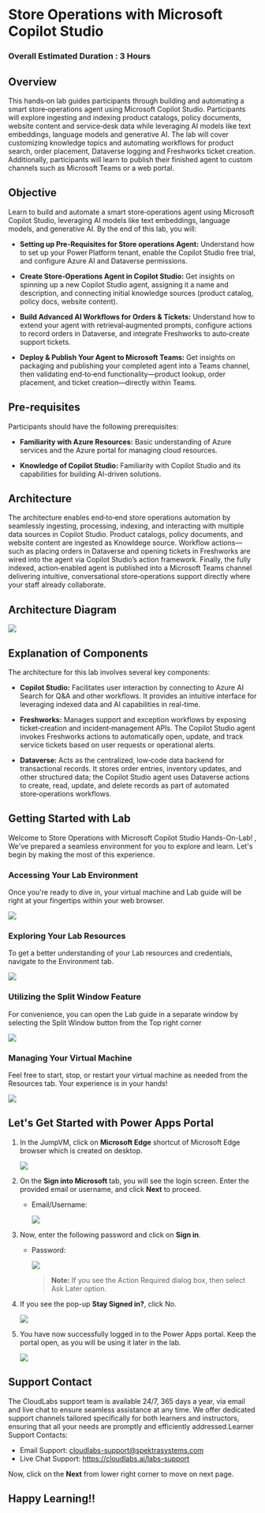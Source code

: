 # Store Operations with Microsoft Copilot Studio

### Overall Estimated Duration : 3 Hours

## Overview

This hands‑on lab guides participants through building and automating a smart store‑operations agent using Microsoft Copilot Studio. Participants will explore ingesting and indexing product catalogs, policy documents, website content and service‑desk data while leveraging AI models like text embeddings, language models and generative AI. The lab will cover customizing knowledge topics and automating workflows for product search, order placement, Dataverse logging and Freshworks ticket creation. Additionally, participants will learn to publish their finished agent to custom channels such as Microsoft Teams or a web portal.

## Objective

Learn to build and automate a smart store‑operations agent using Microsoft Copilot Studio, leveraging AI models like text embeddings, language models, and generative AI. By the end of this lab, you will:

- **Setting up Pre-Requisites for Store operations Agent:** Understand how to set up your Power Platform tenant, enable the Copilot Studio free trial, and configure Azure AI and Dataverse permissions.

- **Create Store‑Operations Agent in Copilot Studio:** Get insights on spinning up a new Copilot Studio agent, assigning it a name and description, and connecting initial knowledge sources (product catalog, policy docs, website content).

- **Build Advanced AI Workflows for Orders & Tickets:** Understand how to extend your agent with retrieval‑augmented prompts, configure actions to record orders in Dataverse, and integrate Freshworks to auto‑create support tickets.

- **Deploy & Publish Your Agent to Microsoft Teams:** Get insights on packaging and publishing your completed agent into a Teams channel, then validating end‑to‑end functionality—product lookup, order placement, and ticket creation—directly within Teams.

## Pre-requisites

Participants should have the following prerequisites:

- **Familiarity with Azure Resources:** Basic understanding of Azure services and the Azure portal for managing cloud resources.

- **Knowledge of Copilot Studio:** Familiarity with Copilot Studio and its capabilities for building AI-driven solutions.

## Architecture

The architecture enables end‑to‑end store operations automation by seamlessly ingesting, processing, indexing, and interacting with multiple data sources in Copilot Studio. Product catalogs, policy documents, and website content are ingested as Knowldege source. Workflow actions—such as placing orders in Dataverse and opening tickets in Freshworks are wired into the agent via Copilot Studio’s action framework. Finally, the fully indexed, action‑enabled agent is published into a Microsoft Teams channel  delivering intuitive, conversational store‑operations support directly where your staff already collaborate.

## Architecture Diagram

![](./media/archv3.png)

## Explanation of Components

The architecture for this lab involves several key components:

- **Copilot Studio:** Facilitates user interaction by connecting to Azure AI Search for Q&A and other workflows. It provides an intuitive interface for leveraging indexed data and AI capabilities in real-time.

- **Freshworks:** Manages support and exception workflows by exposing ticket‑creation and incident‑management APIs. The Copilot Studio agent invokes Freshworks actions to automatically open, update, and track service tickets based on user requests or operational alerts.

- **Dataverse:** Acts as the centralized, low‑code data backend for transactional records. It stores order entries, inventory updates, and other structured data; the Copilot Studio agent uses Dataverse actions to create, read, update, and delete records as part of automated store‑operations workflows.

## Getting Started with Lab

Welcome to Store Operations with Microsoft Copilot Studio Hands-On-Lab! , We've prepared a seamless environment for you to explore and learn. Let's begin by making the most of this experience.

### Accessing Your Lab Environment

Once you're ready to dive in, your virtual machine and Lab guide will be right at your fingertips within your web browser.

![](./media/gs1.png)

### Exploring Your Lab Resources

To get a better understanding of your Lab resources and credentials, navigate to the Environment tab.

![](./media/gs2.png)

### Utilizing the Split Window Feature

For convenience, you can open the Lab guide in a separate window by selecting the Split Window button from the Top right corner

![](./media/gs3.png)

### Managing Your Virtual Machine

Feel free to start, stop, or restart your virtual machine as needed from the Resources tab. Your experience is in your hands!

![](./media/gs4.png)

## Let's Get Started with Power Apps Portal

1. In the JumpVM, click on **Microsoft Edge** shortcut of Microsoft Edge browser which is created on desktop.

   ![](./media/gs-1.png)

1. On the **Sign into Microsoft** tab, you will see the login screen. Enter the provided email or username, and click **Next** to proceed.

   - Email/Username: <inject key="AzureAdUserEmail"></inject>

     ![](./media/gs-2.png)

1. Now, enter the following password and click on **Sign in**.

   - Password: <inject key="AzureAdUserPassword"></inject>

     ![](./media/gs-3.png)

     >**Note:** If you see the Action Required dialog box, then select Ask Later option.
     
1. If you see the pop-up **Stay Signed in?**, click No.

   ![](./media/gs-4.png)

1. You have now successfully logged in to the Power Apps portal. Keep the portal open, as you will be using it later in the lab.

   ![](./media/gs-5.png)

## Support Contact

The CloudLabs support team is available 24/7, 365 days a year, via email and live chat to ensure seamless assistance at any time. We offer dedicated support channels tailored specifically for both learners and instructors, ensuring that all your needs are promptly and efficiently addressed.Learner Support Contacts:

- Email Support: cloudlabs-support@spektrasystems.com
- Live Chat Support: https://cloudlabs.ai/labs-support

Now, click on the **Next** from lower right corner to move on next page.

## Happy Learning!!
